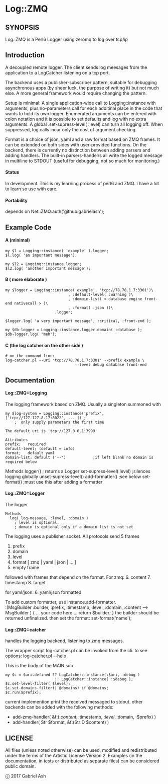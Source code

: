 # Log::ZMQ

## SYNOPSIS

Log::ZMQ is a Perl6 Logger using zeromq to log over tcp/ip

## Introduction

A decoupled remote logger. The client sends log meesages from the application to a
LogCatcher listening on a tcp port.

The backend uses a publisher-subscriber pattern, suitable for debugging asynchronous
apps (by sheer luck, the purpose of writing it) but not much else. A more general 
framework would require changing the pattern.

Setup is minimal: A single application-wide call to Logging::instance with arguments, 
plus no-parameters call for each additinal place in the code that wants to hold its own logger. 
Enumerated arguments can be entered with colon notation and it is possible to set defaults 
and log with no extra arguments. A global .set-supress-level( :level)  can turn all
logging off. When suppressed, log calls incur only the cost of argument checking.

Format is a choice of json, yaml and a raw format based on ZMQ frames. It can be 
extended on both sides with user-provided functions. On the backend,
there is currently no distinction between adding parsers and adding handlers. The 
built-in parsers-handelrs all write the logged message in multiline to STDOUT 
(useful for debugging, not so much for monitoring.)

#### Status

In development. This is my learning process of perl6 and ZMQ. I have a lot to learn so use with care.


#### Portability
  depends on Net::ZMQ:auth('github:gabrielash');

## Example Code

#### A (minimal)
    my $l = Logging::instance( 'example' ).logger;
    $l.log( 'an important message');

    my $l2 = Logging::instance.logger;
    $l2.log( 'another important message');

#### B ( more elaborate )
    my $logger = Logging::instance('example', 'tcp://78.78.1.7:3301')\
                                , :default-level( :warning )\
                                , :domain-list( < database engine front-end nativecall > )\
                                , :format( :json ))\
                          .logger;      

    $logger.log( 'a very important message', :critical, :front-end );

    my $db-logger = Logging::instance.logger.domain( :database );
    $db-logger.log( 'meh');

#### C (the log catcher on the other side )
    # on the command line:
    log-catcher.pl --uri 'tcp://78.78.1.7:3301' --prefix example \
                        	       --level debug database front-end

## Documentation

#### Log::ZMQ::Logging

  The logging framework based on ZMQ. Usually a singleton summoned with

    my $log-system = Logging::instance('prefix', ['tcp://127.127.8.17:8022', ... ]) ;
        ;  only supply parameters the first time

    The default uri is 'tcp://127.0.0.1:3999'

    Attributes
    prefix;   required
    default-level; (default = info)
    format;   default yaml
    domain-list; default ('--')            ;if left blank no domain is required below

  Methods
    logger()  ; returns a Logger
    set-supress-level(:level)               ;silences logging globally
    unset-supress-level()
    add-formatter()                         ;see below
    set-format()                            ;must use this after adding a formatter


#### Log::ZMQ::Logger

The logger

    Methods
      log( log-message, :level, :domain )
        ; level is optional.
        ; domain is optional only if a domain list is not set


The logging uses a publisher socket. All protocols send 5 frames
  1. prefix
  2. domain
  3. level
  4. format [ zmq | yaml | json | ... ]
  5. empty frame

followed with frames that depend on the format.
For zmq:
  6. content
  7. timestamp
  8. target

for yaml/json:
  6. yaml/json formatted  

To add custom formatter, use instance.add-formatter.  
  :(MsgBuilder :builder, :prefix, :timestamp, :level, :domain,  :content
                        --> MsgBuilder ) {
  ... your code here ...
  return $builder;
  }
    the builder should be returned unfinalized.
  then set the format:
    set-format('name');

#### Log::ZMQ::catcher

handles the logging backend, listening to zmq messages.

The wrapper script log-catcher.pl can be invoked from the cli. to see options:
    log-catcher.pl --help

This is the body of the MAIN sub

    my $c = $uri.defined ?? LogCatcher::instance(:$uri, :debug )
                          !! LogCatcher::instance( :$debug );
    $c.set-level-filter( $level);
    $c.set-domains-filter(| @domains) if @domains;
    $c.run($prefix);

current implemention print the received messaged to stdout. other backends can be added
with the following methods:

  * add-zmq-handler( &f:(:$content, :$timestamp, :$level, :$domain, :$prefix) )
  * add-handler( Str $format,  &f:(Str:D $content) )


## LICENSE

All files (unless noted otherwise) can be used, modified and redistributed
under the terms of the Artistic License Version 2. Examples (in the
documentation, in tests or distributed as separate files) can be considered
public domain.

ⓒ 2017 Gabriel Ash
